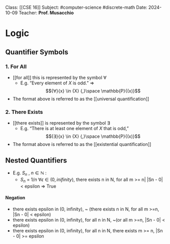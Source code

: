
Class: [[CSE 16]]
Subject: #computer-science #discrete-math 
Date: 2024-10-09
Teacher: **Prof. Musacchio**

# Logic

## Quantifier Symbols

### 1. For All
- [[for all]] this is represented by the symbol  ∀
	- E.g. “Every element of ${X}$ is odd.” => 
		$${∀}{x} \in {X} {,}\space \mathbb{P}{(x)}$$
- The format above is referred to as the [[universal quantification]]
### 2. There Exists
- [[there exists]] is represented by the symbol  ∃
	- E.g. “There is at least one element of ${X}$ that is odd,”
		$${∃}{x} \in {X} {,}\space \mathbb{P}{(x)}$$
- The format above is referred to as the [[existential quantification]]

## Nested Quantifiers
- E.g. ${S}_n$ , ${n} \in \mathbb{N}$ :
	- ${S}_n$ = ${1/n}$ 
${∀}\epsilon \in {(0, inifinity)},$ there exists n in N, for all m >= n| |Sn - 0| < epsilon => True
#### Negation
- there exists epsilon in (0, infinity), ~ (there exists n in N, for all m >=n, |Sn - 0| < epsilon)
- there exists epsilon in (0, infinity), for all n in N, ~(or all m >=n, |Sn - 0| < epsilon)
- there exists epsilon in (0, infinity), for all n in N, there exists m >= n, |Sn - 0| >= epsilon


